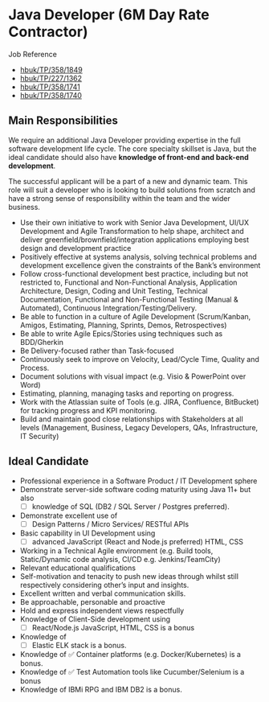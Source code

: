 # Java Developer (6M Day Rate Contractor)
Job Reference
- [hbuk/TP/358/1849](https://careers.handelsbanken.co.uk/members/modules/job/detail.php?record=1849)
- [hbuk/TP/227/1362](https://careers.handelsbanken.co.uk/members/modules/job/detail.php?record=1362)
- [hbuk/TP/358/1741](https://careers.handelsbanken.co.uk/members/modules/job/detail.php?record=1741)
- [hbuk/TP/358/1740](https://careers.handelsbanken.co.uk/members/modules/job/detail.php?record=1740)

## Main Responsibilities
We require an additional Java Developer providing expertise in the full software development life cycle. The core specialty skillset is Java, but the ideal candidate should also have **knowledge of front-end and back-end development**.

The successful applicant will be a part of a new and dynamic team. This role will suit a developer who is looking to build solutions from scratch and have a strong sense of responsibility within the team and the wider business.
- Use their own initiative to work with Senior Java Development, UI/UX Development and Agile Transformation to help shape, architect and deliver greenfield/brownfield/integration applications employing best design and development practice
- Positively effective at systems analysis, solving technical problems and development excellence given the constraints of the Bank’s environment
- Follow cross-functional development best practice, including but not restricted to, Functional and Non-Functional Analysis, Application Architecture, Design, Coding and Unit Testing, Technical Documentation, Functional and Non-Functional Testing (Manual & Automated), Continuous Integration/Testing/Delivery.
- Be able to function in a culture of Agile Development (Scrum/Kanban, Amigos, Estimating, Planning, Sprints, Demos, Retrospectives)
- Be able to write Agile Epics/Stories using techniques such as BDD/Gherkin
- Be Delivery-focused rather than Task-focused
- Continuously seek to improve on Velocity, Lead/Cycle Time, Quality and Process.
- Document solutions with visual impact (e.g. Visio & PowerPoint over Word)
- Estimating, planning, managing tasks and reporting on progress.
- Work with the Atlassian suite of Tools (e.g. JIRA, Confluence, BitBucket) for tracking progress and KPI monitoring.
- Build and maintain good close relationships with Stakeholders at all levels (Management, Business, Legacy Developers, QAs, Infrastructure, IT Security)

## Ideal Candidate
- Professional experience in a Software Product / IT Development sphere
- Demonstrate server-side software coding maturity using Java 11+ but also
   - [ ] knowledge of SQL (DB2 / SQL Server / Postgres preferred).
- Demonstrate excellent use of
   - [ ] Design Patterns / Micro Services/ RESTful APIs
- Basic capability in UI Development using
   - [ ] advanced JavaScript (React and Node.js preferred) HTML, CSS
- Working in a Technical Agile environment (e.g. Build tools, Static/Dynamic code analysis, CI/CD e.g. Jenkins/TeamCity)
- Relevant educational qualifications
- Self-motivation and tenacity to push new ideas through whilst still respectively considering other’s input and insights.
- Excellent written and verbal communication skills.
- Be approachable, personable and proactive
- Hold and express independent views respectfully
- Knowledge of Client-Side development using
   - [ ] React/Node.js JavaScript, HTML, CSS is a bonus
- Knowledge of
   - [ ] Elastic ELK stack is a bonus.
- Knowledge of ✅ Container platforms (e.g. Docker/Kubernetes) is a bonus.
- Knowledge of ✅ Test Automation tools like Cucumber/Selenium is a bonus
- Knowledge of IBMi RPG and IBM DB2 is a bonus.
